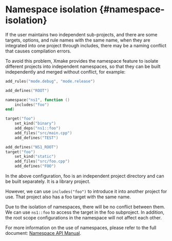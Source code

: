 # Namespace isolation {#namespace-isolation}

If the user maintains two independent sub-projects, and there are some targets, options, and rule names with the same name, when they are integrated into one project through includes, there may be a naming conflict that causes compilation errors.

To avoid this problem, Xmake provides the namespace feature to isolate different projects into independent namespaces, so that they can be built independently and merged without conflict, for example:

```lua [xmake.lua]
add_rules("mode.debug", "mode.release")

add_defines("ROOT")

namespace("ns1", function ()
    includes("foo")
end)

target("foo")
    set_kind("binary")
    add_deps("ns1::foo")
    add_files("src/main.cpp")
    add_defines("TEST")
```

```lua [foo/xmake.lua]
add_defines("NS1_ROOT")
target("foo")
    set_kind("static")
    add_files("src/foo.cpp")
    add_defines("FOO")
```

In the above configuration, foo is an independent project directory and can be built separately. It is a library project.

However, we can use `includes("foo")` to introduce it into another project for use. That project also has a foo target with the same name.

Due to the isolation of namespaces, there will be no conflict between them. We can use `ns1::foo` to access the target in the foo subproject.
In addition, the root scope configurations in the namespace will not affect each other.

For more information on the use of namespaces, please refer to the full document: [Namespace API Manual](/api/description/global-interfaces#namespace).
